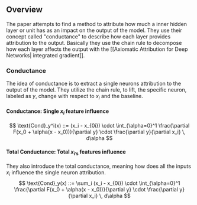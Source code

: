 ## Overview
The paper attempts to find a method to attribute how much a inner hidden layer or unit has as an impact on the output of the model. They use their concept called "conductance" to describe how each layer provides attribution to the output. Basically they use the chain rule to decompose how each layer affects the output with the [[Axiomatic Attribution for Deep Networks| integrated gradient]]. 

### Conductance

The idea of conductance is to extract a single neurons attribution to the output of the model. They utilize the chain rule, to lift, the specific neuron, labeled as $y$, change with respect to $x_i$ and the baseline. 

#### Conductance: Single $x_i$ feature influence
$$
\text{Cond}_y^i(x) ::= (x_i - x_{0i}) \cdot \int_{\alpha=0}^1 \frac{\partial F(x_0 + \alpha(x - x_0))}{\partial y} \cdot \frac{\partial y}{\partial x_i} \, d\alpha
$$
#### Total Conductance: Total $x_{\text{i's}}$  features influence
They also introduce the total conductance, meaning how does all the inputs $x_i$ influence the single neuron attribution.
$$
\text{Cond}_y(x) ::= \sum_i (x_i - x_{0i}) \cdot \int_{\alpha=0}^1 \frac{\partial F(x_0 + \alpha(x - x_0))}{\partial y} \cdot \frac{\partial y}{\partial x_i} \, d\alpha
$$
